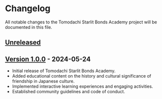 # Changelog

All notable changes to the Tomodachi Starlit Bonds Academy project will be documented in this file.

## [Unreleased]

## [Version 1.0.0] - 2024-05-24
- Initial release of Tomodachi Starlit Bonds Academy.
- Added educational content on the history and cultural significance of friendship in Japanese culture.
- Implemented interactive learning experiences and engaging activities.
- Established community guidelines and code of conduct.

[Unreleased]: https://github.com/yourusername/yourproject/compare/v1.0.0...HEAD
[Version 1.0.0]: https://github.com/yourusername/yourproject/releases/tag/v1.0.0

